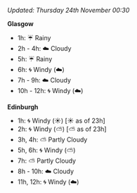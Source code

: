 *Updated: Thursday 24th November 00:30*

**Glasgow**

* 1h: :umbrella: Rainy
* 2h - 4h: :cloud: Cloudy
* 5h: :umbrella: Rainy
* 6h: :cyclone: Windy (:cloud:)
* 7h - 9h: :cloud: Cloudy
* 10h - 12h: :cyclone: Windy (:cloud:)

**Edinburgh**

* 1h: :cyclone: Windy (:sunny:) [:sunny: as of 23h]
* 2h: :cyclone: Windy (:partly_sunny:) [:partly_sunny: as of 23h]
* 3h, 4h: :partly_sunny: Partly Cloudy
* 5h, 6h: :cyclone: Windy (:partly_sunny:)
* 7h: :partly_sunny: Partly Cloudy
* 8h - 10h: :cloud: Cloudy
* 11h, 12h: :cyclone: Windy (:cloud:)
